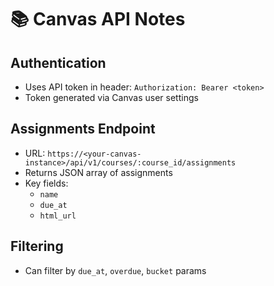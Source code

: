 # 📚 Canvas API Notes

## Authentication
- Uses API token in header: `Authorization: Bearer <token>`
- Token generated via Canvas user settings

## Assignments Endpoint
- URL: `https://<your-canvas-instance>/api/v1/courses/:course_id/assignments`
- Returns JSON array of assignments
- Key fields:
  - `name`
  - `due_at`
  - `html_url`

## Filtering
- Can filter by `due_at`, `overdue`, `bucket` params
